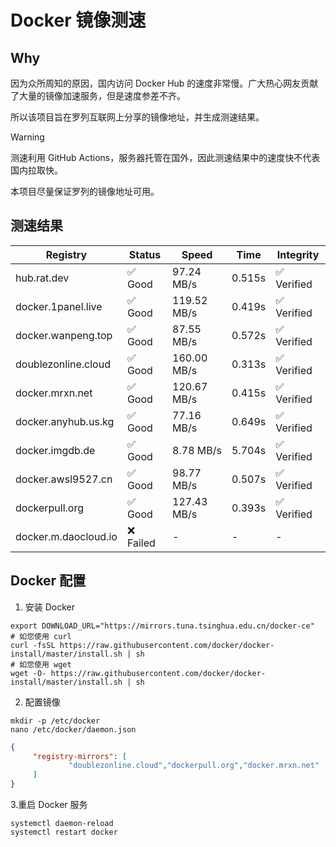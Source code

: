 # Docker 镜像测速

## Why

因为众所周知的原因，国内访问 Docker Hub 的速度非常慢。广大热心网友贡献了大量的镜像加速服务，但是速度参差不齐。


所以该项目旨在罗列互联网上分享的镜像地址，并生成测速结果。

> [!WARNING]
> 测速利用 GitHub Actions，服务器托管在国外，因此测速结果中的速度快不代表国内拉取快。
>

本项目尽量保证罗列的镜像地址可用。

## 测速结果

| Registry | Status | Speed | Time | Integrity |
|----------|--------|-------|------|-----------|
| hub.rat.dev | ✅ Good | 97.24 MB/s | 0.515s | ✅ Verified |
| docker.1panel.live | ✅ Good | 119.52 MB/s | 0.419s | ✅ Verified |
| docker.wanpeng.top | ✅ Good | 87.55 MB/s | 0.572s | ✅ Verified |
| doublezonline.cloud | ✅ Good | 160.00 MB/s | 0.313s | ✅ Verified |
| docker.mrxn.net | ✅ Good | 120.67 MB/s | 0.415s | ✅ Verified |
| docker.anyhub.us.kg | ✅ Good | 77.16 MB/s | 0.649s | ✅ Verified |
| docker.imgdb.de | ✅ Good | 8.78 MB/s | 5.704s | ✅ Verified |
| docker.awsl9527.cn | ✅ Good | 98.77 MB/s | 0.507s | ✅ Verified |
| dockerpull.org | ✅ Good | 127.43 MB/s | 0.393s | ✅ Verified |
| docker.m.daocloud.io | ❌ Failed | - | - | - |

## Docker 配置

1. 安装 Docker
```shell
export DOWNLOAD_URL="https://mirrors.tuna.tsinghua.edu.cn/docker-ce"
# 如您使用 curl
curl -fsSL https://raw.githubusercontent.com/docker/docker-install/master/install.sh | sh
# 如您使用 wget
wget -O- https://raw.githubusercontent.com/docker/docker-install/master/install.sh | sh
```

2. 配置镜像

```shell
mkdir -p /etc/docker
nano /etc/docker/daemon.json
```

```json
{
     "registry-mirrors": [
             "doublezonline.cloud","dockerpull.org","docker.mrxn.net"
     ]
}
```

 3.重启 Docker 服务
```shell
systemctl daemon-reload
systemctl restart docker
```
